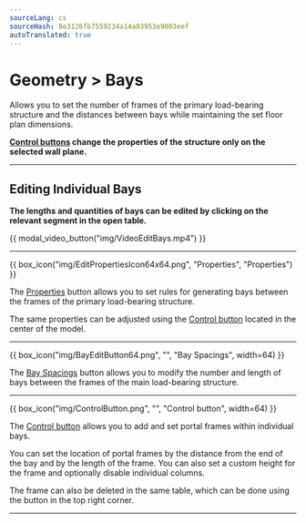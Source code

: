 ```yaml
---
sourceLang: cs
sourceHash: 8e3126fb7559234a14a03953e9003eef
autoTranslated: true
---
```


<h1>Geometry &gt; Bays</h1>
  <p>Allows you to set the number of frames of the primary load-bearing structure and the distances between bays while maintaining the set floor plan dimensions.</p>

  <p><b><u>Control buttons</u> change the properties of the structure only on the selected wall plane.</b></p>

  <hr class="main">

  <h2>Editing Individual Bays</h2>
  <p><b>The lengths and quantities of bays can be edited by clicking on the relevant segment in the open table.</b></p>

{{ modal_video_button("img/VideoEditBays.mp4") }}

  <hr class="main">

{{ box_icon("img/EditPropertiesIcon64x64.png", "Properties", "Properties") }}
  <p>The <u>Properties</u> button allows you to set rules for generating bays between the frames of the primary load-bearing structure.</p>
  <p>The same properties can be adjusted using the <u>Control button</u> located in the center of the model.</p>

  <hr class="main">

  {{ box_icon("img/BayEditButton64.png", "", "Bay Spacings", width=64) }}
  <p>The <u>Bay Spacings</u> button allows you to modify the number and length of bays between the frames of the main load-bearing structure.</p>

  <hr class="main">

  {{ box_icon("img/ControlButton.png", "", "Control button", width=64) }}
  <p>The <u>Control button</u> allows you to add and set portal frames within individual bays.</p>
  <p>You can set the location of portal frames by the distance from the end of the bay and by the length of the frame. You can also set a custom height for the frame and optionally disable individual columns.</p>
  <p>The frame can also be deleted in the same table, which can be done using the button in the top right corner.</p>

  <hr class="main">

<!-- product: HiStruct Building Configurator -->